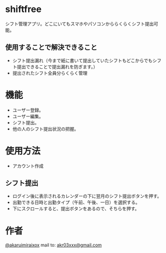 # shiftfree
シフト管理アプリ。どこにいてもスマホやパソコンかららくらくシフト提出可能。

## 使用することで解決できること
- シフト提出漏れ（今まで紙に書いて提出していたシフトもどこからでもシフト提出できることで提出漏れを防ぎます。）
- 提出されたシフト全員分らくらく管理

# 機能
- ユーザー登録。
- ユーザー編集。
- シフト提出。
- 他の人のシフト提出状況の把握。

# 使用方法
- アカウント作成

## シフト提出
- ログイン後に表示されるカレンダーの下に翌月のシフト提出ボタンを押す。
- 出勤できる日時と出勤タイプ（午前、午後、一日）を選択する。
- 下にスクロールすると、提出ボタンをあるので、そちらを押す。

# 作者
[@akaruimiraixox](https://twitter.com/akaruimiraixox)
mail to: akr03xxx@gmail.com

